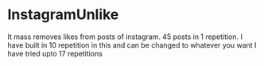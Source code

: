 # InstagramUnlike
It mass removes likes from posts of instagram. 45 posts in 1 repetition. I have built in 10 repetition in this and can be changed to whatever you want I have tried upto 17 repetitions
